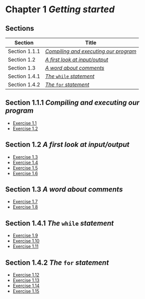 # Chapter 1 _Getting started_

## Sections

| Section       | Title                                                    |
| ------------- | -------------------------------------------------------- |
| Section 1.1.1 | [_Compiling and executing our program_](../section1.1.1) |
| Section 1.2   | [_A first look at input/output_](../section1.2)          |
| Section 1.3   | [_A word about comments_](../section1.3)                 |
| Section 1.4.1 | [_The_ `while` _statement_](../section1.4.1)             |
| Section 1.4.2 | [_The_ `for` _statement_](../section1.4.2)               |


## Section 1.1.1 _Compiling and executing our program_
- [Exercise 1.1](../section1.1.1/exercise1.01)
- [Exercise 1.2](../section1.1.1/exercise1.02)

## Section 1.2 _A first look at input/output_
- [Exercise 1.3](../section1.2/exercise1.03)
- [Exercise 1.4](../section1.2/exercise1.04)
- [Exercise 1.5](../section1.2/exercise1.05)
- [Exercise 1.6](../section1.2/exercise1.06)

## Section 1.3 _A word about comments_
- [Exercise 1.7](../section1.3/exercise1.07)
- [Exercise 1.8](../section1.3/exercise1.08)

## Section 1.4.1 _The_ `while` _statement_
- [Exercise 1.9](../section1.4.1/exercise1.09)
- [Exercise 1.10](../section1.4.1/exercise1.10)
- [Exercise 1.11](../section1.4.1/exercise1.11)

## Section 1.4.2 _The_ `for` _statement_
- [Exercise 1.12](../section1.4.2/exercise1.12)
- [Exercise 1.13](../section1.4.2/exercise1.13)
- [Exercise 1.14](../section1.4.2/exercise1.14)
- [Exercise 1.15](../section1.4.2/exercise1.15)

